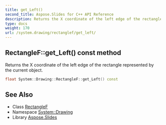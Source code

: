 ```yaml
---
title: get_Left()
second_title: Aspose.Slides for C++ API Reference
description: Returns the X coordinate of the left edge of the rectangle represented by the current object.
type: docs
weight: 170
url: /system.drawing/rectanglef/get_left/
---
```

## RectangleF::get_Left() const method


Returns the X coordinate of the left edge of the rectangle represented by the current object.

```cpp
float System::Drawing::RectangleF::get_Left() const
```

## See Also

* Class [RectangleF](../)
* Namespace [System::Drawing](../../)
* Library [Aspose.Slides](../../../)